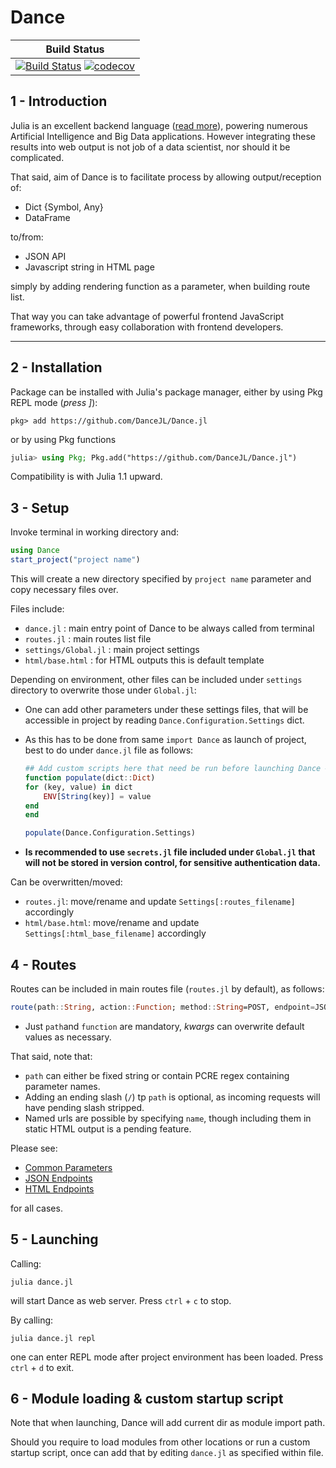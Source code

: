 # Dance

| **Build Status**                                       |
|:------------------------------------------------------:|
| [![Build Status](https://travis-ci.com/DanceJL/Dance.jl.svg?branch=master)](https://travis-ci.com/DanceJL/Dance.jl)  [![codecov](https://codecov.io/gh/DanceJL/Dance.jl/branch/master/graph/badge.svg)](https://codecov.io/gh/DanceJL/Dance.jl)|

## 1 - Introduction

Julia is an excellent backend language ([read more](https://cloud4scieng.org/2018/12/13/julia-distributed-computing-in-the-cloud/)), powering numerous Artificial Intelligence and Big Data applications.
However integrating these results into web output is not job of a data scientist, nor should it be complicated.

That said, aim of Dance is to facilitate process by allowing output/reception of:

- Dict {Symbol, Any}
- DataFrame

to/from:

- JSON API
- Javascript string in HTML page

simply by adding rendering function as a parameter, when building route list.

That way you can take advantage of powerful frontend JavaScript frameworks, through easy collaboration with frontend developers.

---

## 2 - Installation

Package can be installed with Julia's package manager, either by using Pkg REPL mode (*press ]*):

```
pkg> add https://github.com/DanceJL/Dance.jl
```

or by using Pkg functions

```julia
julia> using Pkg; Pkg.add("https://github.com/DanceJL/Dance.jl")
```

Compatibility is with Julia 1.1 upward.


## 3 - Setup

Invoke terminal in working directory and:

```julia
using Dance
start_project("project name")
```

This will create a new directory specified by `project name` parameter and copy necessary files over.

Files include:

- `dance.jl` : main entry point of Dance to be always called from terminal
- `routes.jl` : main routes list file
- `settings/Global.jl` : main project settings
- `html/base.html` : for HTML outputs this is default template

Depending on environment, other files can be included under `settings` directory to overwrite those under `Global.jl`:

- One can add other parameters under these settings files, that will be accessible in project by reading `Dance.Configuration.Settings` dict.
- As this has to be done from same `import Dance` as launch of project, best to do under `dance.jl` file as follows:

	```julia
	## Add custom scripts here that need be run before launching Dance ##
	function populate(dict::Dict)
    for (key, value) in dict
        ENV[String(key)] = value
    end
	end

	populate(Dance.Configuration.Settings)
	```

- **Is recommended to use `secrets.jl` file included under `Global.jl` that will not be stored in version control, for sensitive authentication data.**

Can be overwritten/moved:

- `routes.jl`: move/rename and update `Settings[:routes_filename]` accordingly
- `html/base.html`: move/rename and update `Settings[:html_base_filename]` accordingly

## 4 - Routes

Routes can be included in main routes file (`routes.jl` by default), as follows:

```julia
route(path::String, action::Function; method::String=POST, endpoint=JSON, html_file::String=Configuration.Settings[:html_base_filename]*".html", name::Union{Symbol,Nothing}=nothing)
```

- Just `path`and `function` are mandatory, *kwargs* can overwrite default values as necessary.

That said, note that:
- `path` can either be fixed string or contain PCRE regex containing parameter names.
- Adding an ending slash (`/`) tp `path` is optional, as incoming requests will have pending slash stripped.
- Named urls are possible by specifying `name`, though including them in static HTML output is a pending feature.

Please see:
- [Common Parameters](docs/routes/common_parameters.md)
- [JSON Endpoints](docs/routes/endoints_json.md)
- [HTML Endpoints](docs/routes/endpoints_html.md)

for all cases.

## 5 - Launching

Calling:

```
julia dance.jl
```
will start Dance as web server.
Press `ctrl` + `c` to stop.

By calling:

```
julia dance.jl repl
```
one can enter REPL mode after project environment has been loaded.
Press `ctrl` + `d` to exit.

## 6 - Module loading & custom startup script
Note that when launching, Dance will add current dir as module import path.

Should you require to load modules from other locations or run a custom startup script, once can add that by editing `dance.jl` as specified within file.
